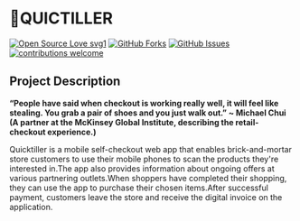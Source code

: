 # 🛒QUICTILLER
[![Open Source Love svg1](https://badges.frapsoft.com/os/v1/open-source.svg?v=103)](#)
[![GitHub Forks](https://img.shields.io/github/forks/DevSheila/QuickTiller/.svg?style=social&label=Fork&maxAge=2592000)](https://github.com/DevSheila/QuickTiller//fork)
[![GitHub Issues](https://img.shields.io/github/issues/DevSheila/QuickTiller/.svg?style=flat&label=Issues&maxAge=2592000)](https://github.com/DevSheila/QuickTiller/issues)
[![contributions welcome](https://img.shields.io/badge/contributions-welcome-brightgreen.svg?style=flat&label=Contributions&colorA=red&colorB=black	)](#)

## Project Description
<p><b>
 “People have said when checkout is working really well, it will feel like stealing. You grab a pair of shoes and you just walk out.”   ~ Michael Chui <br>
(A partner at the McKinsey Global Institute, describing the retail‐checkout experience.) <br>
</b></p>

Quicktiller is a mobile self-checkout web app that enables brick-and-mortar store customers to use their mobile phones to scan the products they're interested in.The app also provides information about ongoing offers at various partnering outlets.When shoppers have completed their shopping, they can use the app to purchase their chosen items.After successful payment, customers leave the store and receive the digital invoice on the application.
